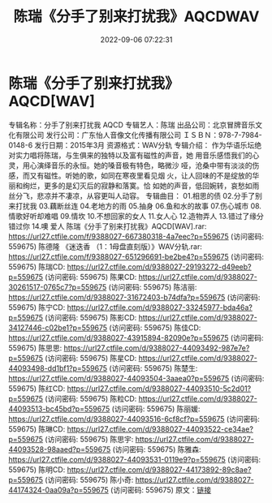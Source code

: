 ﻿---
title: 陈瑞《分手了别来打扰我》AQCDWAV
date: 2022-09-06 07:22:31
categories: WAV车载音乐、镜像
tags: 华语中文
---
# 陈瑞《分手了别来打扰我》AQCD[WAV]

专辑名称：分手了别来打扰我 AQCD
专辑艺人：陈瑞
出品公司：北京冒牌音乐文化有限公司
发行公司：广东怡人音像文化传播有限公司
ＩＳＢＮ：978-7-7984-0148-6
发行日期：2015年3月
资源格式：WAV分轨
专辑介绍：
作为华语乐坛绝对实力唱将陈瑞，与生俱来的独特以及富有磁性的声音，她
用音乐感悟我们的心灵，用心演绎音乐的永恒。她的嗓音极有特色，略微沙
哑，沧桑中带有淡淡的伤感，而又有磁性。听她的歌，如同在寒夜里看见烟
火，让人回味的不是绽放的华丽和绚烂，更多的是幻灭后的寂静和落寞。恰
如她的声音，低回婉转，哀愁如雨丝分飞，悲凉并不凄凉，从容更叫人动容。
专辑曲目：
01.相思的债
02.分手了别来打扰我
03.藕断丝连
04.老地方的雨
05.抽身
06.鱼和水的故事
07.伤心城市
08.情歌好听却难唱
09.情坎
10.不想回家的女人
11.女人心
12.造物弄人
13.错过了缘分错过你
14.噢 爱人
陈瑞《分手了别来打扰我》AQCD[WAV].rar: https://url27.ctfile.com/f/9388027-667380318-4a7eec?p=559675
(访问密码: 559675)
陈德隆 《迷迭香 （1：1母盘直刻版）》WAV分轨.rar: https://url27.ctfile.com/f/9388027-651296691-be2be4?p=559675
(访问密码: 559675)
陈瑞CD: https://url27.ctfile.com/d/9388027-29193272-d49eeb?p=559675
(访问密码: 559675)
陈果CD: https://url27.ctfile.com/d/9388027-30261517-0765c7?p=559675
(访问密码: 559675)
陈洁丽: https://url27.ctfile.com/d/9388027-31672403-b74dfa?p=559675
(访问密码: 559675)
陈宁CD: https://url27.ctfile.com/d/9388027-33245977-bda46a?p=559675
(访问密码: 559675)
陈影CD: https://url27.ctfile.com/d/9388027-34127446-c02be1?p=559675
(访问密码: 559675)
陈佳CD: https://url27.ctfile.com/d/9388027-43915894-82090e?p=559675
(访问密码: 559675)
陈思思: https://url27.ctfile.com/d/9388027-44093492-987e7e?p=559675
(访问密码: 559675)
陈星CD: https://url27.ctfile.com/d/9388027-44093498-dd1bf1?p=559675
(访问密码: 559675)
陈楚生: https://url27.ctfile.com/d/9388027-44093504-3aaea0?p=559675
(访问密码: 559675)
陈红CD: https://url27.ctfile.com/d/9388027-44093510-5c2d01?p=559675
(访问密码: 559675)
陈粒CD: https://url27.ctfile.com/d/9388027-44093513-bc45bd?p=559675
(访问密码: 559675)
陈丽媛: https://url27.ctfile.com/d/9388027-44093516-6cf8cf?p=559675
(访问密码: 559675)
陈琳CD: https://url27.ctfile.com/d/9388027-44093522-ce34ae?p=559675
(访问密码: 559675)
陈思宇: https://url27.ctfile.com/d/9388027-44093528-98aaed?p=559675
(访问密码: 559675)
陈雅森: https://url27.ctfile.com/d/9388027-44093531-0119e9?p=559675
(访问密码: 559675)
陈明CD: https://url27.ctfile.com/d/9388027-44173892-89c8ae?p=559675
(访问密码: 559675)
陈小奇: https://url27.ctfile.com/d/9388027-44174324-0aa09a?p=559675
(访问密码: 559675)
原文：[链接](https://blog.sina.com.cn/s/blog_1647c7e7601030z99.html)